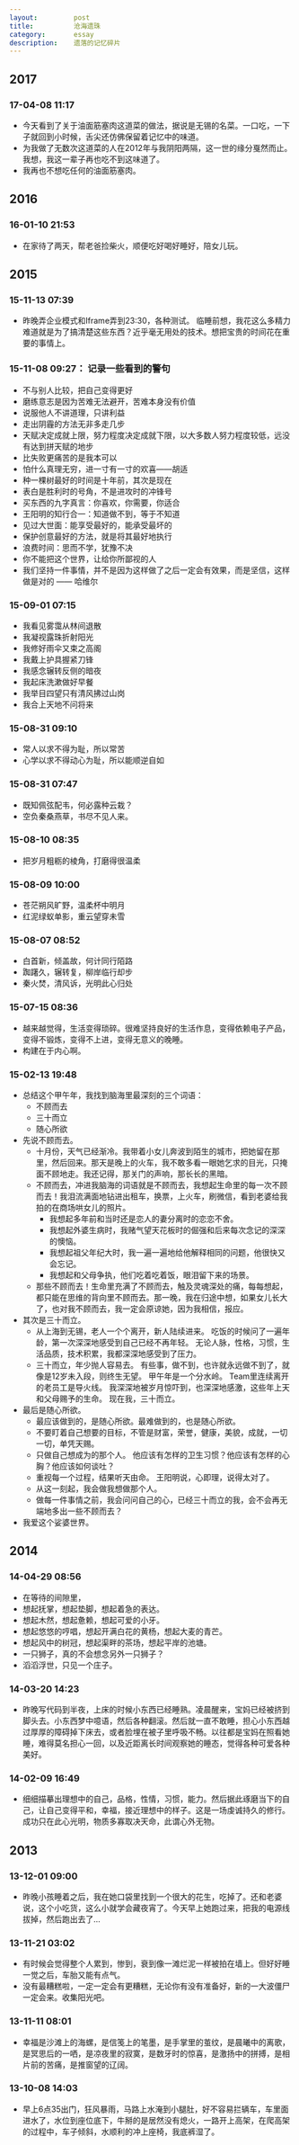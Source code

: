 ```yaml
---
layout:         post
title:          沧海遗珠 
category:       essay
description:    遗落的记忆碎片
---
```


## 2017

### 17-04-08 11:17
- 今天看到了关于油面筋塞肉这道菜的做法，据说是无锡的名菜。一口吃，一下子就回到小时候，舌尖还仿佛保留着记忆中的味道。
- 为我做了无数次这道菜的人在2012年与我阴阳两隔，这一世的缘分戛然而止。我想，我这一辈子再也吃不到这味道了。
- 我再也不想吃任何的油面筋塞肉。

## 2016

### 16-01-10 21:53
- 在家待了两天，帮老爸捡柴火，顺便吃好喝好睡好，陪女儿玩。

## 2015

### 15-11-13 07:39
- 昨晚弄企业模式和Iframe弄到23:30，各种测试。 临睡前想，我花这么多精力难道就是为了搞清楚这些东西？近乎毫无用处的技术。想把宝贵的时间花在重要的事情上。

### 15-11-08 09:27： 记录一些看到的警句
- 不与别人比较，把自己变得更好
- 磨练意志是因为苦难无法避开，苦难本身没有价值
- 说服他人不讲道理，只讲利益
- 走出阴霾的方法无非多走几步
- 天赋决定成就上限，努力程度决定成就下限，以大多数人努力程度较低，远没有达到拼天赋的地步
- 比失败更痛苦的是我本可以
- 怕什么真理无穷，进一寸有一寸的欢喜——胡适
- 种一棵树最好的时间是十年前，其次是现在
- 表白是胜利时的号角，不是进攻时的冲锋号
- 买东西的九字真言：你喜欢，你需要，你适合
- 王阳明的知行合一：知道做不到，等于不知道
- 见过大世面：能享受最好的，能承受最坏的
- 保护创意最好的方法，就是将其最好地执行
- 浪费时间：思而不学，犹豫不决
- 你不能把这个世界，让给你所鄙视的人
- 我们坚持一件事情，并不是因为这样做了之后一定会有效果，而是坚信，这样做是对的 —— 哈维尔

### 15-09-01 07:15
- 我看见雾霭从林间退散
- 我凝视露珠折射阳光
- 我修好雨伞又束之高阁
- 我戴上护具握紧刀锋
- 我感念辗转反侧的暗夜
- 我起床洗漱做好早餐
- 我举目四望只有清风拂过山岗
- 我合上天地不问将来

### 15-08-31 09:10
- 常人以求不得为耻，所以常苦
- 心学以求不得动心为耻，所以能顺逆自如

### 15-08-31 07:47
- 既知佩弦配韦，何必露种云栽？
- 空负秦桑燕草，书尽不见人来。

### 15-08-10 08:35
- 把岁月粗粝的棱角，打磨得很温柔

### 15-08-09 10:00
- 苍茫朔风旷野，温柔杯中明月
- 红泥绿蚁单影，重云望穿未雪

### 15-08-07 08:52
- 白首新，倾盖故，何计同行陌路
- 踟躇久，辗转复，柳岸临行却步
- 秦火焚，清风诉，光明此心归处

### 15-07-15 08:36
- 越来越觉得，生活变得琐碎。很难坚持良好的生活作息，变得依赖电子产品，变得不锻炼，变得不上进，变得无意义的晚睡。 
- 构建在于内心啊。

### 15-02-13 19:48
- 总结这个甲午年，我找到脑海里最深刻的三个词语：
	- 不顾而去
	- 三十而立
	- 随心所欲
- 先说不顾而去。
	- 十月份，天气已经渐冷。我带着小女儿奔波到陌生的城市，把她留在那里，然后回来。那天是晚上的火车，我不敢多看一眼她乞求的目光，只掩面不顾地走。我还记得，那关门的声响，那长长的黑暗。
	- 不顾而去，冲进我脑海的词语就是不顾而去，我想起生命里的每一次不顾而去！我泪流满面地钻进出租车，换票，上火车，刷微信，看到老婆给我拍的在商场哄女儿的照片。
		- 我想起多年前和当时还是恋人的妻分离时的恋恋不舍。
		- 我想起外婆生病时，我赌气望天花板时的倔强和后来每次念记的深深的懊恼。
		- 我想起祖父年纪大时，我一遍一遍地给他解释相同的问题，他很快又会忘记。
		- 我想起和父母争执，他们吃着吃着饭，眼泪留下来的场景。
	- 那些不顾而去！生命里充满了不顾而去，触及灵魂深处的痛，每每想起，都只能在思维的背向里不顾而去。那一晚，我在归途中想，如果女儿长大了，也对我不顾而去，我一定会原谅她，因为我相信，报应。
- 其次是三十而立。
	- 从上海到无锡，老人一个个离开，新人陆续进来。 吃饭的时候问了一遍年龄，第一次深深地感受到自己已经不再年轻。 无论人脉，性格，习惯，生活品质，技术积累，我都深深地感受到了压力。
	- 三十而立，年少抛人容易去。 有些事，做不到，也许就永远做不到了，就像是12岁未入段，则终生无望。 甲午年是一个分水岭。 Team里连续离开的老员工是导火线。 我深深地被岁月惊吓到，也深深地感激，这些年上天和父母赐予的生命。 现在我，三十而立。
- 最后是随心所欲。
	- 最应该做到的，是随心所欲。最难做到的，也是随心所欲。
	- 不要盯着自己想要的目标，不管是财富，荣誉，健康，美貌，成就，一切一切，单凭天赐。
	- 只做自己想成为的那个人。 他应该有怎样的卫生习惯？他应该有怎样的心胸？他应该如何谈吐？
	- 重视每一个过程，结果听天由命。 王阳明说，心即理，说得太对了。
	- 从这一刻起，我会做我想做那个人。
	- 做每一件事情之前，我会问问自己的心，已经三十而立的我，会不会再无端地多出一些不顾而去？
- 我爱这个娑婆世界。

## 2014

### 14-04-29 08:56
- 在等待的间隙里，
- 想起抚掌，想起垫脚，想起着急的表达。
- 想起木然，想起惫赖，想起可爱的小牙。
- 想起悠悠的哼唱，想起开满白花的黄杨，想起大麦的青芒。
- 想起风中的树冠，想起渠畔的茶场，想起平岸的池塘。
- 一只狮子，真的不会想念另外一只狮子？
- 滔滔浮世，只见一个庄子。

### 14-03-20 14:23
- 昨晚写代码到半夜，上床的时候小东西已经睡熟。凌晨醒来，宝妈已经被挤到脚头去。小东西梦中噫语，然后各种翻滚。然后就一直不敢睡，担心小东西越过厚厚的障碍掉下床去，或者脸埋在被子里呼吸不畅。以往都是宝妈在照看她睡，难得莫名担心一回，以及近距离长时间观察她的睡态，觉得各种可爱各种美好。

### 14-02-09 16:49 
- 细细描摹出理想中的自己，品格，性情，习惯，能力。然后据此琢磨当下的自己，让自己变得平和，幸福，接近理想中的样子。这是一场虔诚持久的修行。成功只在此心光明，物质多寡取决天命，此谓心外无物。

## 2013

### 13-12-01 09:00
- 昨晚小孩睡着之后，我在她口袋里找到一个很大的花生，吃掉了。还和老婆说，这个小吃货，这么小就学会藏夜宵了。今天早上她跑过来，把我的电源线拔掉，然后跑出去了…

### 13-11-21 03:02
- 有时候会觉得整个人累到，惨到，衰到像一滩烂泥一样被拍在墙上。但好好睡一觉之后，车胎又能有点气。
- 没有最糟糕啦，一定一定会有更糟糕，无论你有没有准备好，新的一大波僵尸一定会来。收集阳光吧。

### 13-11-11 08:01
- 幸福是沙滩上的海螺，是信笺上的笔墨，是手掌里的茧纹，是晨曦中的离歌，是冥思后的一哂，是凉夜里的寂寞，是数牙时的惊喜，是激扬中的拼搏，是相片前的苦痛，是推窗望的辽阔。

### 13-10-08 14:03
- 早上6点35出门，狂风暴雨，马路上水淹到小腿肚，好不容易拦辆车，车里面进水了，水位到座位底下，牛掰的是居然没有熄火，一路开上高架，在爬高架的过程中，车子倾斜，水顺利的冲上座椅，我底裤湿了。

